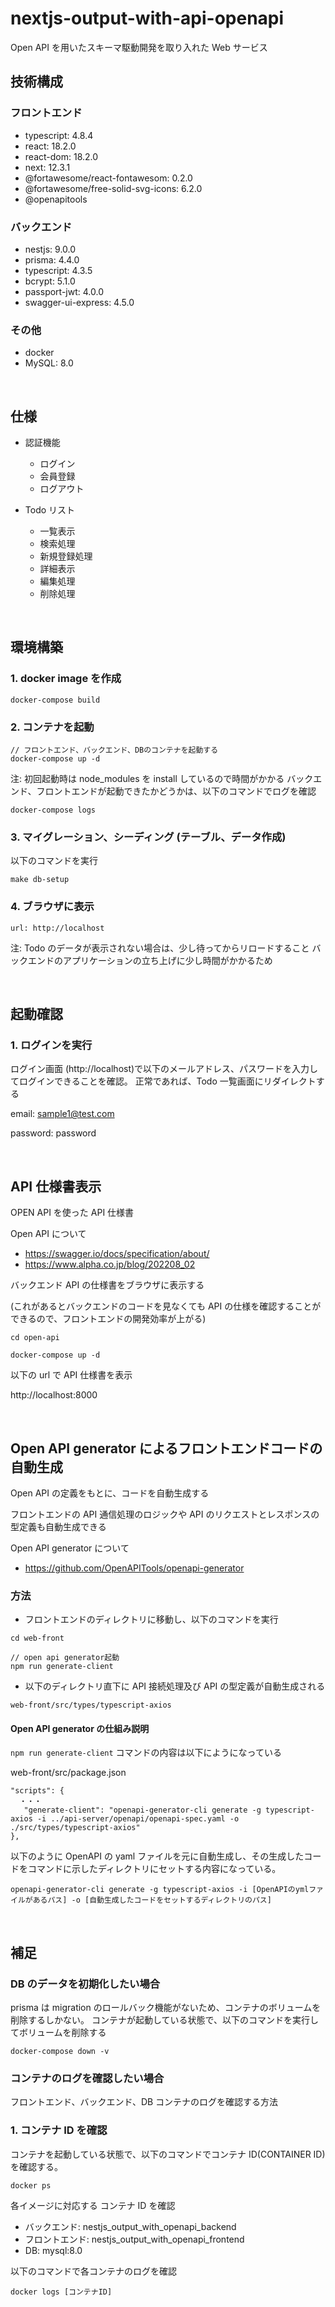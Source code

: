 # nextjs-output-with-api-openapi

Open API を用いたスキーマ駆動開発を取り入れた Web サービス

## 技術構成

### フロントエンド

- typescript: 4.8.4
- react: 18.2.0
- react-dom: 18.2.0
- next: 12.3.1
- @fortawesome/react-fontawesom: 0.2.0
- @fortawesome/free-solid-svg-icons: 6.2.0
- @openapitools

### バックエンド

- nestjs: 9.0.0
- prisma: 4.4.0
- typescript: 4.3.5
- bcrypt: 5.1.0
- passport-jwt: 4.0.0
- swagger-ui-express: 4.5.0

### その他

- docker
- MySQL: 8.0

<br />

## 仕様

- 認証機能

  - ログイン
  - 会員登録
  - ログアウト

- Todo リスト
  - 一覧表示
  - 検索処理
  - 新規登録処理
  - 詳細表示
  - 編集処理
  - 削除処理

<br />

## 環境構築

### 1. docker image を作成

```
docker-compose build
```

### 2. コンテナを起動

```
// フロントエンド、バックエンド、DBのコンテナを起動する
docker-compose up -d
```

注: 初回起動時は node_modules を install しているので時間がかかる
バックエンド、フロントエンドが起動できたかどうかは、以下のコマンドでログを確認

```
docker-compose logs
```

### 3. マイグレーション、シーディング (テーブル、データ作成)

以下のコマンドを実行

```
make db-setup
```

### 4. ブラウザに表示

```
url: http://localhost
```

注: Todo のデータが表示されない場合は、少し待ってからリロードすること
バックエンドのアプリケーションの立ち上げに少し時間がかかるため

<br />

## 起動確認

### 1. ログインを実行

ログイン画面 (http://localhost)で以下のメールアドレス、パスワードを入力してログインできることを確認。
正常であれば、Todo 一覧画面にリダイレクトする

email: sample1@test.com

password: password

<br />

## API 仕様書表示

OPEN API を使った API 仕様書

Open API について

- https://swagger.io/docs/specification/about/
- https://www.alpha.co.jp/blog/202208_02

バックエンド API の仕様書をブラウザに表示する

(これがあるとバックエンドのコードを見なくても API の仕様を確認することができるので、フロントエンドの開発効率が上がる)

```
cd open-api

docker-compose up -d
```

以下の url で API 仕様書を表示

http://localhost:8000

<br />

## Open API generator によるフロントエンドコードの自動生成

Open API の定義をもとに、コードを自動生成する

フロントエンドの API 通信処理のロジックや API のリクエストとレスポンスの型定義も自動生成できる

Open API generator について

- https://github.com/OpenAPITools/openapi-generator

### 方法

- フロントエンドのディレクトリに移動し、以下のコマンドを実行

```
cd web-front

// open api generator起動
npm run generate-client
```

- 以下のディレクトリ直下に API 接続処理及び API の型定義が自動生成される

```
web-front/src/types/typescript-axios
```

#### Open API generator の仕組み説明

`npm run generate-client` コマンドの内容は以下にようになっている

web-front/src/package.json

```
"scripts": {
  ・・・
   "generate-client": "openapi-generator-cli generate -g typescript-axios -i ../api-server/openapi/openapi-spec.yaml -o ./src/types/typescript-axios"
},
```

以下のように OpenAPI の yaml ファイルを元に自動生成し、その生成したコードをコマンドに示したディレクトリにセットする内容になっている。

```
openapi-generator-cli generate -g typescript-axios -i [OpenAPIのymlファイルがあるパス] -o [自動生成したコードをセットするディレクトリのパス]
```

<br />

## 補足

### DB のデータを初期化したい場合

prisma は migration のロールバック機能がないため、コンテナのボリュームを削除するしかない。
コンテナが起動している状態で、以下のコマンドを実行してボリュームを削除する

```
docker-compose down -v
```

### コンテナのログを確認したい場合

フロントエンド、バックエンド、DB コンテナのログを確認する方法

### 1. コンテナ ID を確認

コンテナを起動している状態で、以下のコマンドでコンテナ ID(CONTAINER ID)を確認する。

```
docker ps
```

各イメージに対応する コンテナ ID を確認

- バックエンド: nestjs_output_with_openapi_backend
- フロントエンド: nestjs_output_with_openapi_frontend
- DB: mysql:8.0

以下のコマンドで各コンテナのログを確認

```
docker logs [コンテナID]
```
